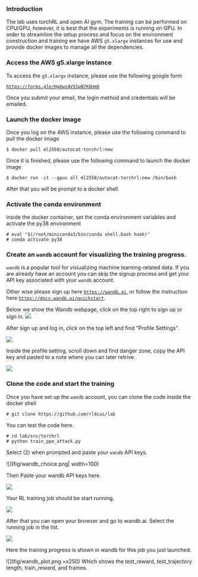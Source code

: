 ### Introduction

The lab uses torchRL and open AI gym. The training can be performed on CPU/GPU, however, it is best that the experiments is running on GPU. 
In order to streamline the setup process and focus on the environment construction and training we have AWS ```g5.xlarge``` instances for use and 
provide docker images to manage all the dependencies. 

### Access the AWS g5.xlarge instance

To access the ```g5.xlarge``` instance, please use the following google form

[```https://forms.gle/HgXwz4VSSpN7K6Um6```](https://forms.gle/HgXwz4VSSpN7K6Um6)

Once you submit your email, the login method and credentials will be emailed.

### Launch the docker image

Once you log on the AWS instance, please use the following command to pull the docker image 

```
$ docker pull ml2558/autocat-torchrl:new
```

Once it is finished, please use the following command to launch the docker image

```
$ docker run -it --gpus all ml2558/autocat-torchrl:new /bin/bash 
```

After that you will be prompt to a docker shell.

### Activate the conda environment

inside the docker container, set the conda environment variables and activate the py38 environment

```
# eval "$(/root/miniconda3/bin/conda shell.bash hook)" 
# conda activate py38
```

### Create an ```wandb``` account for visualizing the training progress.

```wandb``` is a popular tool for visiualizing machine learning-related data. If you are already have an account you can skip the signup process and get your API key associated with your ```wandb``` account.

Other wise please sign up here [```https://wandb.ai```](https://wandb.ai), or follow the instruction here [```https://docs.wandb.ai/quickstart```](https://docs.wandb.ai/quickstart).

Below we show the Wandb webpage, click on the top right to sign up or sign in.
![](fig/wandb.png)

After sign up and log in, click on the top left and find "Profile Settings".

![](fig/wandb_setting.png)

Inside the profile setting, scroll down and find danger zone, copy the API key and pasted to a note where you can later retrive.

![](fig/wandb_key.png)



### Clone the code and start the training

Once you have set up the ```wandb``` account, you can clone the code inside the docker shell

```
# git clone https://github.com/rl4cas/lab
```

You can test the code here.

```
# cd lab/src/torchrl
# python train_ppo_attack.py
```
Select (2) when prompted and paste your ```wandb``` API keys.

![](fig/wandb_choice.png| width=100)

Then Paste your wandb API keys here.

![](fig/paste_api_key.png)

Your RL training job should be start running.

![](fig/running_screen.png)

After that you can open your browser and go to wandb.ai. Select the running job in the list.

![](fig/wandb_runs.png) 

Here the training progress is shown in wandb for this job you just launched.

![](fig/wandb_plot.png =x250)
Which shows the test_reward, test_trajectory length, train_reward, and frames.


